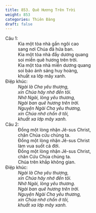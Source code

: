```yaml
---
title: 853. Quê Hương Trên Trời
weight: 853
categories: Thiên Đàng
draft: false
---
```

<dl><dt>Câu 1:</dt><dd data-verse="1">Kìa một tòa nhà gần ngôi cao <br/>sang nơi Chúa đã hứa ban. <br/>Kìa một tòa nhà đầy dương quang <br/>soi miền quê hương trên trời. <br/>Kìa một tòa nhà miền dương quang <br/>soi báo ánh sáng huy hoàng, <br/>khuất xa lớp mây xanh. </dd><dt>Điệp khúc:</dt><dd data-chorus="1"><em>Ngài là Cha yêu thương, <br/>xin Chúa hãy nhớ đến tôi. <br/>Nhờ Ngài, lòng yêu thương, <br/>Ngài ban quê hương trên trời. <br/>Nguyện Ngài Cha yêu thương, <br/>xin Chúa nhớ chốn ở tôi, <br/>khuất xa lớp mây xanh. </em></dd><dt>Câu 2:</dt><dd data-verse="2">Đồng một lòng nhận Jê-sus Christ, <br/>chân Chúa cứu chúng ta. <br/>Đồng một lòng nhận Jê-sus Christ <br/>làm vua suốt cả đời. <br/>Đồng một lòng nhận Jê-sus Christ, <br/>chân Cứu Chúa chúng ta. <br/>Chúa trên khắp không gian. </dd><dt>Điệp khúc:</dt><dd data-chorus="1"><em>Ngài là Cha yêu thương, <br/>xin Chúa hãy nhớ đến tôi. <br/>Nhờ Ngài, lòng yêu thương. <br/>Ngài ban quê hương trên trời. <br/>Nguyện Ngài Cha yêu thương, <br/>xin Chúa nhớ chốn ở tôi, <br/>khuất xa lớp mây xanh. </em></dd></dl>